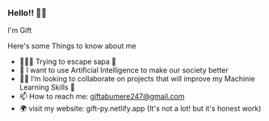 ### Hello!! 🤙🏿
I'm Gift 
 

Here's some Things to know about me

- 👨🏿‍💻 Trying to escape sapa 🥺
- 🔬 I want to use Artificial Intelligence to make our society better 
- 🤝🏿 I’m looking to collaborate on projects that will improve my Machinie Learning Skills 🥺
- 📫 How to reach me: giftabumere247@gmail.com 
- 🌍 visit my website: gift-py.netlify.app (It's not a lot! but it's honest work)
